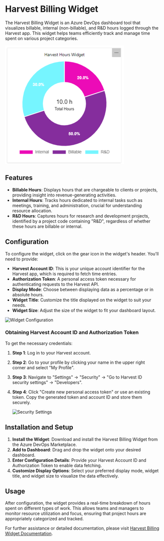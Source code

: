 # Harvest Billing Widget

The Harvest Billing Widget is an Azure DevOps dashboard tool that visualizes billable, internal (non-billable), and R&D hours logged through the Harvest app. This widget helps teams efficiently track and manage time spent on various project categories.

![Pie Chart](https://github.com/BogdanBrat/DevOpsWidgetHarvestHours/blob/main/docs/pie-chart.png)

## Features

- **Billable Hours**: Displays hours that are chargeable to clients or projects, providing insight into revenue-generating activities.
- **Internal Hours**: Tracks hours dedicated to internal tasks such as meetings, training, and administration, crucial for understanding resource allocation.
- **R&D Hours**: Captures hours for research and development projects, identified by a project code containing "R&D", regardless of whether these hours are billable or internal.

## Configuration

To configure the widget, click on the gear icon in the widget's header. You'll need to provide:

- **Harvest Account ID**: This is your unique account identifier for the Harvest app, which is required to fetch time entries.
- **Authorization Token**: A personal access token necessary for authenticating requests to the Harvest API.
- **Display Mode**: Choose between displaying data as a percentage or in absolute hours.
- **Widget Title**: Customize the title displayed on the widget to suit your needs.
- **Widget Size**: Adjust the size of the widget to fit your dashboard layout.

![Widget Configuration](https://github.com/BogdanBrat/DevOpsWidgetHarvestHours/blob/main/docs/widget-configuration.png)

### Obtaining Harvest Account ID and Authorization Token

To get the necessary credentials:

1. **Step 1**: Log in to your Harvest account.
2. **Step 2**: Go to your profile by clicking your name in the upper right corner and select "My Profile".
3. **Step 3**: Navigate to "Settings" -> "Security" -> "Go to Harvest ID security settings" -> "Developers".
4. **Step 4**: Click "Create new personal access token" or use an existing token. Copy the generated token and account ID and store them securely.

   ![Security Settings](https://github.com/BogdanBrat/DevOpsWidgetHarvestHours/blob/main/docs/security-settings.png)

## Installation and Setup

1. **Install the Widget**: Download and install the Harvest Billing Widget from the Azure DevOps Marketplace.
2. **Add to Dashboard**: Drag and drop the widget onto your desired dashboard.
3. **Enter Configuration Details**: Provide your Harvest Account ID and Authorization Token to enable data fetching.
4. **Customize Display Options**: Select your preferred display mode, widget title, and widget size to visualize the data effectively.

## Usage

After configuration, the widget provides a real-time breakdown of hours spent on different types of work. This allows teams and managers to monitor resource utilization and focus, ensuring that project hours are appropriately categorized and tracked.

For further assistance or detailed documentation, please visit [Harvest Billing Widget Documentation](https://github.com/BogdanBrat/DevOpsWidgetHarvestHours).
